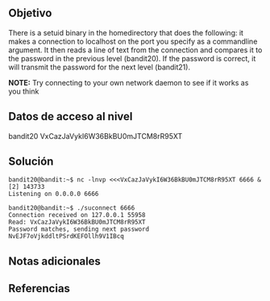 ## Objetivo
There is a setuid binary in the homedirectory that does the following: it makes a connection to localhost on the port you specify as a commandline argument. It then reads a line of text from the connection and compares it to the password in the previous level (bandit20). If the password is correct, it will transmit the password for the next level (bandit21).

**NOTE:** Try connecting to your own network daemon to see if it works as you think
## Datos de acceso al nivel
bandit20
VxCazJaVykI6W36BkBU0mJTCM8rR95XT
## Solución
```
bandit20@bandit:~$ nc -lnvp <<<VxCazJaVykI6W36BkBU0mJTCM8rR95XT 6666 &
[2] 143733
Listening on 0.0.0.0 6666

bandit20@bandit:~$ ./suconnect 6666
Connection received on 127.0.0.1 55958
Read: VxCazJaVykI6W36BkBU0mJTCM8rR95XT
Password matches, sending next password
NvEJF7oVjkddltPSrdKEFOllh9V1IBcq
```
## Notas adicionales
## Referencias